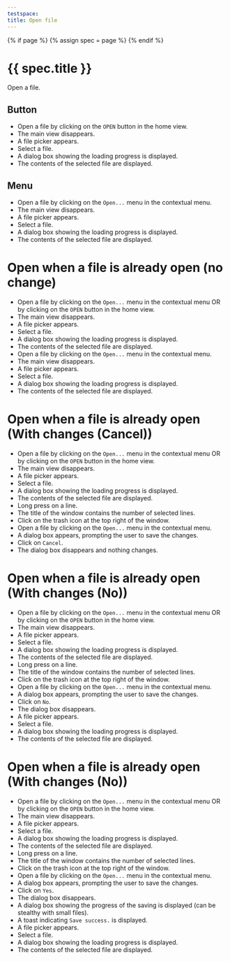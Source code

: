```yaml
---
testspace:
title: Open file
---
```


{% if page %} {% assign spec = page %} {% endif %}

# {{ spec.title }}
Open a file.

## Button
- Open a file by clicking on the `OPEN` button in the home view.
- The main view disappears.
- A file picker appears.
- Select a file.
- A dialog box showing the loading progress is displayed.
- The contents of the selected file are displayed.

## Menu
- Open a file by clicking on the `Open...` menu in the contextual menu.
- The main view disappears.
- A file picker appears.
- Select a file.
- A dialog box showing the loading progress is displayed.
- The contents of the selected file are displayed.

# Open when a file is already open (no change)
- Open a file by clicking on the `Open...` menu in the contextual menu OR by clicking on the `OPEN` button in the home view.
- The main view disappears.
- A file picker appears.
- Select a file.
- A dialog box showing the loading progress is displayed.
- The contents of the selected file are displayed.
- Open a file by clicking on the `Open...` menu in the contextual menu.
- The main view disappears.
- A file picker appears.
- Select a file.
- A dialog box showing the loading progress is displayed.
- The contents of the selected file are displayed.

# Open when a file is already open (With changes (Cancel))
- Open a file by clicking on the `Open...` menu in the contextual menu OR by clicking on the `OPEN` button in the home view.
- The main view disappears.
- A file picker appears.
- Select a file.
- A dialog box showing the loading progress is displayed.
- The contents of the selected file are displayed.
- Long press on a line.
- The title of the window contains the number of selected lines.
- Click on the trash icon at the top right of the window.
- Open a file by clicking on the `Open...` menu in the contextual menu.
- A dialog box appears, prompting the user to save the changes.
- Click on `Cancel`.
- The dialog box disappears and nothing changes.

# Open when a file is already open (With changes (No))
- Open a file by clicking on the `Open...` menu in the contextual menu OR by clicking on the `OPEN` button in the home view.
- The main view disappears.
- A file picker appears.
- Select a file.
- A dialog box showing the loading progress is displayed.
- The contents of the selected file are displayed.
- Long press on a line.
- The title of the window contains the number of selected lines.
- Click on the trash icon at the top right of the window.
- Open a file by clicking on the `Open...` menu in the contextual menu.
- A dialog box appears, prompting the user to save the changes.
- Click on `No`.
- The dialog box disappears.
- A file picker appears.
- Select a file.
- A dialog box showing the loading progress is displayed.
- The contents of the selected file are displayed.

# Open when a file is already open (With changes (No))
- Open a file by clicking on the `Open...` menu in the contextual menu OR by clicking on the `OPEN` button in the home view.
- The main view disappears.
- A file picker appears.
- Select a file.
- A dialog box showing the loading progress is displayed.
- The contents of the selected file are displayed.
- Long press on a line.
- The title of the window contains the number of selected lines.
- Click on the trash icon at the top right of the window.
- Open a file by clicking on the `Open...` menu in the contextual menu.
- A dialog box appears, prompting the user to save the changes.
- Click on `Yes`.
- The dialog box disappears.
- A dialog box showing the progress of the saving is displayed (can be stealthy with small files).
- A toast indicating `Save success.` is displayed.
- A file picker appears.
- Select a file.
- A dialog box showing the loading progress is displayed.
- The contents of the selected file are displayed.
